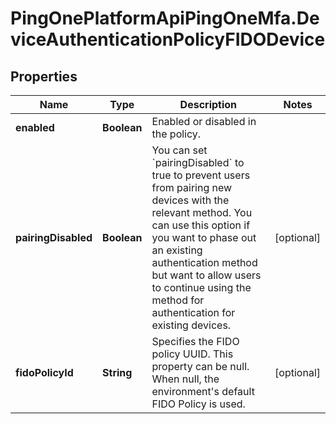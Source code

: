 # PingOnePlatformApiPingOneMfa.DeviceAuthenticationPolicyFIDODevice

## Properties

Name | Type | Description | Notes
------------ | ------------- | ------------- | -------------
**enabled** | **Boolean** | Enabled or disabled in the policy. | 
**pairingDisabled** | **Boolean** | You can set &#x60;pairingDisabled&#x60; to true to prevent users from pairing new devices with the relevant method. You can use this option if you want to phase out an existing authentication method but want to allow users to continue using the method for authentication for existing devices. | [optional] 
**fidoPolicyId** | **String** | Specifies the FIDO policy UUID. This property can be null. When null, the environment&#39;s default FIDO Policy is used. | [optional] 


